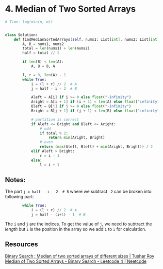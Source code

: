 # 4. Median of Two Sorted Arrays

```python
# Time: log(min(n, m))


class Solution:
    def findMedianSortedArrays(self, nums1: List[int], nums2: List[int]) -> float:
        A, B = nums1, nums2
        total = len(nums1) + len(nums2)
        half = total // 2

        if len(B) < len(A):
            A, B = B, A

        l, r = 0, len(A) - 1
        while True:
            i = (l + r) // 2  # A
            j = half - i - 2  # B

            Aleft = A[i] if i >= 0 else float("-infinity")
            Aright = A[i + 1] if (i + 1) < len(A) else float("infinity")
            Bleft = B[j] if j >= 0 else float("-infinity")
            Bright = B[j + 1] if (j + 1) < len(B) else float("infinity")

            # partition is correct
            if Aleft <= Bright and Bleft <= Aright:
                # odd
                if total % 2:
                    return min(Aright, Bright)
                # even
                return (max(Aleft, Bleft) + min(Aright, Bright)) / 2
            elif Aleft > Bright:
                r = i - 1
            else:
                l = i + 1

```

## Notes:

The part `j = half - i - 2  # B` where we subtract `-2` can be broken into
following part:

```python
        while True:
            i = (l + r) // 2  # A
            j = half - (i+1) - 1  # B
```
The `i` and `j` are the indices. To get the value of `j`, we need to subtract 
the *length* but `i` is the position in the array so we add `1` to `i` for 
calculation.

## Resources

[Binary Search : Median of two sorted arrays of different sizes | Tushar Roy](https://www.youtube.com/watch?v=LPFhl65R7ww)   
[Median of Two Sorted Arrays - Binary Search - Leetcode 4 | Neetcode](https://www.youtube.com/watch?v=q6IEA26hvXc)

